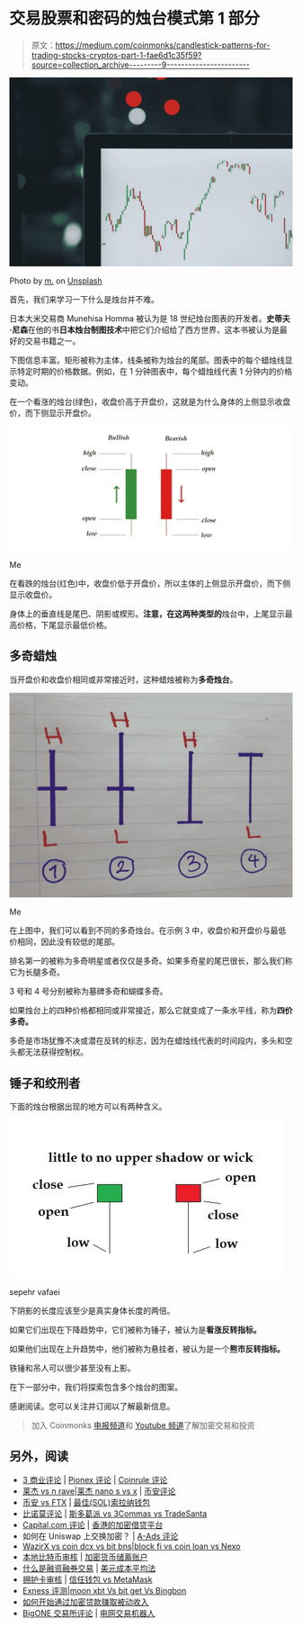 # 交易股票和密码的烛台模式第 1 部分

> 原文：<https://medium.com/coinmonks/candlestick-patterns-for-trading-stocks-cryptos-part-1-fae6d1c35f59?source=collection_archive---------9----------------------->

![](img/e6fde8ae2bf2a1be488ea7a6c3570940.png)

Photo by [m.](https://unsplash.com/@m_____me?utm_source=medium&utm_medium=referral) on [Unsplash](https://unsplash.com?utm_source=medium&utm_medium=referral)

首先，我们来学习一下什么是烛台并不难。

日本大米交易商 Munehisa Homma 被认为是 18 世纪烛台图表的开发者。**史蒂夫·尼森**在他的书**日本烛台制图技术**中把它们介绍给了西方世界，这本书被认为是最好的交易书籍之一。

下图信息丰富。矩形被称为主体，线条被称为烛台的尾部。图表中的每个蜡烛线显示特定时期的价格数据。例如，在 1 分钟图表中，每个蜡烛线代表 1 分钟内的价格变动。

在一个看涨的烛台(绿色)，收盘价高于开盘价，这就是为什么身体的上侧显示收盘价，而下侧显示开盘价。

![](img/6ac6d3a810b7f97f14f5c5ea3f798d7a.png)

Me

在看跌的烛台(红色)中，收盘价低于开盘价，所以主体的上侧显示开盘价，而下侧显示收盘价。

身体上的垂直线是尾巴、阴影或楔形。**注意，在这两种类型的**烛台中，上尾显示最高价格，下尾显示最低价格。

## 多奇蜡烛

当开盘价和收盘价相同或非常接近时，这种蜡烛被称为**多奇烛台**。

![](img/ade8885802bbda2f3ea5505badd56538.png)

Me

在上图中，我们可以看到不同的多奇烛台。在示例 3 中，收盘价和开盘价与最低价相同，因此没有较低的尾部。

排名第一的被称为多奇明星或者仅仅是多奇。如果多奇星的尾巴很长，那么我们称它为长腿多奇。

3 号和 4 号分别被称为墓碑多奇和蝴蝶多奇。

如果烛台上的四种价格都相同或非常接近，那么它就变成了一条水平线，称为**四价多奇。**

多奇是市场犹豫不决或潜在反转的标志，因为在蜡烛线代表的时间段内，多头和空头都无法获得控制权。

## 锤子和绞刑者

下面的烛台根据出现的地方可以有两种含义。

![](img/582fe47489044aa35d8ed31dae9b9cb5.png)

sepehr vafaei

下阴影的长度应该至少是真实身体长度的两倍。

如果它们出现在下降趋势中，它们被称为锤子，被认为是**看涨反转指标。**

如果他们出现在上升趋势中，他们被称为悬挂者，被认为是一个**熊市反转指标。**

铁锤和吊人可以很少甚至没有上影。

在下一部分中，我们将探索包含多个烛台的图案。

感谢阅读。您可以关注并订阅以了解最新信息。

> 加入 Coinmonks [电报频道](https://t.me/coincodecap)和 [Youtube 频道](https://www.youtube.com/c/coinmonks/videos)了解加密交易和投资

## 另外，阅读

*   [3 商业评论](/coinmonks/3commas-review-an-excellent-crypto-trading-bot-2020-1313a58bec92) | [Pionex 评论](https://blog.coincodecap.com/pionex-review-exchange-with-crypto-trading-bot) | [Coinrule 评论](/coinmonks/coinrule-review-2021-a-beginner-friendly-crypto-trading-bot-daf0504848ba)
*   [莱杰 vs n rave](/coinmonks/ledger-vs-ngrave-zero-7e40f0c1d694)|[莱杰 nano s vs x](/coinmonks/ledger-nano-s-vs-x-battery-hardware-price-storage-59a6663fe3b0) | [币安评论](/coinmonks/binance-review-ee10d3bf3b6e)
*   [币安 vs FTX](https://blog.coincodecap.com/binance-vs-ftx) | [最佳(SOL)索拉纳钱包](https://blog.coincodecap.com/solana-wallets)
*   [比诺莫评论](https://blog.coincodecap.com/binomo-review) | [斯多葛派 vs 3Commas vs TradeSanta](https://blog.coincodecap.com/stoic-vs-3commas-vs-tradesanta)
*   [Capital.com 评论](https://blog.coincodecap.com/capital-com-review) | [香港的加密借贷平台](https://blog.coincodecap.com/crypto-lending-hong-kong)
*   如何在 Uniswap 上交换加密？ | [A-Ads 评论](https://blog.coincodecap.com/a-ads-review)
*   [WazirX vs coin dcx vs bit bns](/coinmonks/wazirx-vs-coindcx-vs-bitbns-149f4f19a2f1)|[block fi vs coin loan vs Nexo](/coinmonks/blockfi-vs-coinloan-vs-nexo-cb624635230d)
*   [本地比特币审核](/coinmonks/localbitcoins-review-6cc001c6ed56) | [加密货币储蓄账户](https://blog.coincodecap.com/cryptocurrency-savings-accounts)
*   [什么是融资融券交易](https://blog.coincodecap.com/margin-trading) | [美元成本平均法](https://blog.coincodecap.com/dca)
*   [拥护卡审核](https://blog.coincodecap.com/uphold-card-review) | [信任钱包 vs MetaMask](https://blog.coincodecap.com/trust-wallet-vs-metamask)
*   [Exness 评测](https://blog.coincodecap.com/exness-review)|[moon xbt Vs bit get Vs Bingbon](https://blog.coincodecap.com/bingbon-vs-bitget-vs-moonxbt)
*   [如何开始通过加密贷款赚取被动收入](https://blog.coincodecap.com/passive-income-crypto-lending)
*   [BigONE 交易所评论](/coinmonks/bigone-exchange-review-64705d85a1d4) | [电网交易机器人](https://blog.coincodecap.com/grid-trading)